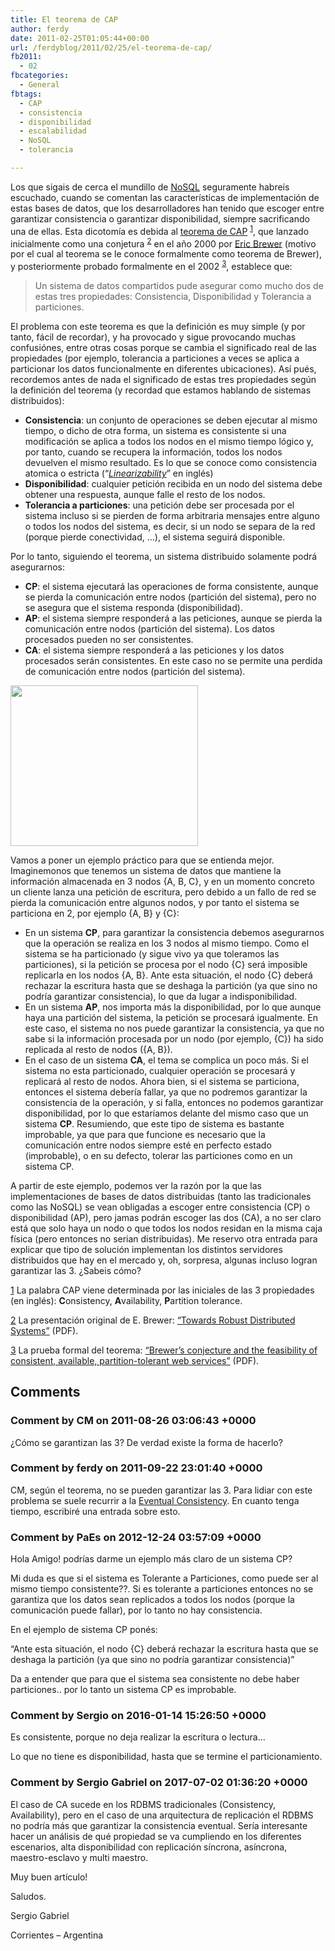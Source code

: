 ```yaml
---
title: El teorema de CAP
author: ferdy
date: 2011-02-25T01:05:44+00:00
url: /ferdyblog/2011/02/25/el-teorema-de-cap/
fb2011:
  - 02
fbcategories:
  - General
fbtags:
  - CAP
  - consistencia
  - disponibilidad
  - escalabilidad
  - NoSQL
  - tolerancia

---
```

Los que sigais de cerca el mundillo de [NoSQL][1] seguramente habre&iacute;s escuchado, cuando se comentan las caracter&iacute;sticas de implementaci&oacute;n de estas bases de datos, que los desarrolladores han tenido que escoger entre garantizar consistencia o garantizar disponibilidad, siempre sacrificando una de ellas. Esta dicotom&iacute;a es debida al [teorema de CAP][2] <sup>[1]</sup>, que lanzado inicialmente como una conjetura <sup>[2]</sup> en el a&ntilde;o 2000 por [Eric Brewer][3] (motivo por el cual al teorema se le conoce formalmente como teorema de Brewer), y posteriormente probado formalmente en el 2002 <sup>[3]</sup>, establece que:

> Un sistema de datos compartidos pude asegurar como mucho dos de estas tres propiedades: Consistencia, Disponibilidad y Tolerancia a particiones. 

El problema con este teorema es que la definici&oacute;n es muy simple (y por tanto, f&aacute;cil de recordar), y ha provocado y sigue provocando muchas confusi&oacute;nes, entre otras cosas porque se cambia el significado real de las propiedades (por ejemplo, tolerancia a particiones a veces se aplica a particionar los datos funcionalmente en diferentes ubicaciones). As&iacute; pu&eacute;s, recordemos antes de nada el significado de estas tres propiedades seg&uacute;n la definici&oacute;n del teorema (y recordad que estamos hablando de sistemas distribuidos):

  * **Consistencia**: un conjunto de operaciones se deben ejecutar al mismo tiempo, o dicho de otra forma, un sistema es consistente si una modificaci&oacute;n se aplica a todos los nodos en el mismo tiempo l&oacute;gico y, por tanto, cuando se recupera la informaci&oacute;n, todos los nodos devuelven el mismo resultado. Es lo que se conoce como consistencia atomica o estricta (&#8220;_[Linearizability][4]_&#8221; en ingl&eacute;s) 
  * **Disponibilidad**: cualquier petici&oacute;n recibida en un nodo del sistema debe obtener una respuesta, aunque falle el resto de los nodos.
  * **Tolerancia a particiones**: una petici&oacute;n debe ser procesada por el sistema incluso si se pierden de forma arbitraria mensajes entre alguno o todos los nodos del sistema, es decir, si un nodo se separa de la red (porque pierde conectividad, &#8230;), el sistema seguir&aacute; disponible.

Por lo tanto, siguiendo el teorema, un sistema distribuido solamente podr&aacute; asegurarnos:

  * **CP**: el sistema ejecutar&aacute; las operaciones de forma consistente, aunque se pierda la comunicaci&oacute;n entre nodos (partici&oacute;n del sistema), pero no se asegura que el sistema responda (disponibilidad).
  * **AP**: el sistema siempre responder&aacute; a las peticiones, aunque se pierda la comunicaci&oacute;n entre nodos (partici&oacute;n del sistema). Los datos procesados pueden no ser consistentes.
  * **CA**: el sistema siempre responder&aacute; a las peticiones y los datos procesados ser&aacute;n consistentes. En este caso no se permite una perdida de comunicaci&oacute;n entre nodos (partici&oacute;n del sistema).

<img src="/ferdyblog/images/2011/02/Teorema-CAP-300x257.png" alt="" title="Teorema CAP" width="300" height="257" class="aligncenter size-medium wp-image-68" srcset="/ferdyblog/images/2011/02/Teorema-CAP-300x257.png 300w, /ferdyblog/images/2011/02/Teorema-CAP.png 320w" sizes="(max-width: 300px) 100vw, 300px" />

Vamos a poner un ejemplo pr&aacute;ctico para que se entienda mejor. Imaginemonos que tenemos un sistema de datos que mantiene la informaci&oacute;n almacenada en 3 nodos {A, B, C}, y en un momento concreto un cliente lanza una petici&oacute;n de escritura, pero debido a un fallo de red se pierda la comunicaci&oacute;n entre algunos nodos, y por tanto el sistema se particiona en 2, por ejemplo {A, B} y {C}:

  * En un sistema **CP**, para garantizar la consistencia debemos asegurarnos que la operaci&oacute;n se realiza en los 3 nodos al mismo tiempo. Como el sistema se ha particionado (y sigue vivo ya que toleramos las particiones), si la petici&oacute;n se procesa por el nodo {C} ser&aacute; imposible replicarla en los nodos {A, B}. Ante esta situaci&oacute;n, el nodo {C} deber&aacute; rechazar la escritura hasta que se deshaga la partición (ya que sino no podr&iacute;a garantizar consistencia), lo que da lugar a indisponibilidad.
  * En un sistema **AP**, nos importa m&aacute;s la disponibilidad, por lo que aunque haya una partici&oacute;n del sistema, la petici&oacute;n se procesar&aacute; igualmente. En este caso, el sistema no nos puede garantizar la consistencia, ya que no sabe si la informaci&oacute;n procesada por un nodo (por ejemplo, {C}) ha sido replicada al resto de nodos ({A, B}).
  * En el caso de un sistema **CA**, el tema se complica un poco m&aacute;s. Si el sistema no esta particionado, cualquier operaci&oacute;n se procesar&aacute; y replicar&aacute; al resto de nodos. Ahora bien, si el sistema se particiona, entonces el sistema deber&iacute;a fallar, ya que no podremos garantizar la consistencia de la operaci&oacute;n, y si falla, entonces no podemos garantizar disponibilidad, por lo que estar&iacute;amos delante del mismo caso que un sistema **CP**. Resumiendo, que este tipo de sistema es bastante improbable, ya que para que funcione es necesario que la comunicaci&oacute;n entre nodos siempre est&eacute; en perfecto estado (improbable), o en su defecto, tolerar las particiones como en un sistema CP.

A partir de este ejemplo, podemos ver la raz&oacute;n por la que las implementaciones de bases de datos distribuidas (tanto las tradicionales como las NoSQL) se vean obligadas a escoger entre consistencia (CP) o disponibilidad (AP), pero jamas podr&aacute;n escoger las dos (CA), a no ser claro est&aacute; que solo haya un nodo o que todos los nodos residan en la misma caja f&iacute;sica (pero entonces no serian distribuidas). Me reservo otra entrada para explicar que tipo de soluci&oacute;n implementan los distintos servidores distribuidos que hay en el mercado y, oh, sorpresa, algunas incluso logran garantizar las 3. ¿Sabeis c&oacute;mo?

[1] La palabra CAP viene determinada por las iniciales de las 3 propiedades (en ingl&eacute;s): **C**onsistency, **A**vailability, **P**artition tolerance.

[2] La presentaci&oacute;n original de E. Brewer: [&#8220;Towards Robust Distributed Systems&#8221;][5] (PDF).

[3] La prueba formal del teorema: [“Brewer&#8217;s conjecture and the feasibility of consistent, available, partition-tolerant web services”][6] (PDF).

 [1]: http://es.wikipedia.org/wiki/NoSQL
 [2]: http://es.wikipedia.org/wiki/Teorema_CAP
 [3]: http://es.wikipedia.org/wiki/Eric_Brewer_(cient%C3%ADfico)
 [4]: http://en.wikipedia.org/wiki/Linearizability
 [5]: http://www.cs.berkeley.edu/~brewer/cs262b-2004/PODC-keynote.pdf
 [6]: http://citeseerx.ist.psu.edu/viewdoc/download?doi=10.1.1.20.1495&rep=rep1&type=pdf

## Comments

### Comment by CM on 2011-08-26 03:06:43 +0000
¿Cómo se garantizan las 3? De verdad existe la forma de hacerlo?

### Comment by ferdy on 2011-09-22 23:01:40 +0000
CM, según el teorema, no se pueden garantizar las 3. Para lidiar con este problema se suele recurrir a la <a href="http://en.wikipedia.org/wiki/Eventual_consistency" rel="nofollow">Eventual Consistency</a>. En cuanto tenga tiempo, escribiré una entrada sobre esto.

### Comment by PaEs on 2012-12-24 03:57:09 +0000
Hola Amigo! podrías darme un ejemplo más claro de un sistema CP?
  
Mi duda es que si el sistema es Tolerante a Particiones, como puede ser al mismo tiempo consistente??. Si es tolerante a particiones entonces no se garantiza que los datos sean replicados a todos los nodos (porque la comunicación puede fallar), por lo tanto no hay consistencia. 

En el ejemplo de sistema CP ponés:

&#8220;Ante esta situación, el nodo {C} deberá rechazar la escritura hasta que se deshaga la partición (ya que sino no podría garantizar consistencia)&#8221; 

Da a entender que para que el sistema sea consistente no debe haber particiones.. por lo tanto un sistema CP es improbable.

### Comment by Sergio on 2016-01-14 15:26:50 +0000
Es consistente, porque no deja realizar la escritura o lectura&#8230;
  
Lo que no tiene es disponibilidad, hasta que se termine el particionamiento.

### Comment by Sergio Gabriel on 2017-07-02 01:36:20 +0000
El caso de CA sucede en los RDBMS tradicionales (Consistency, Availability), pero en el caso de una arquitectura de replicación el RDBMS no podría más que garantizar la consistencia eventual. Sería interesante hacer un análisis de qué propiedad se va cumpliendo en los diferentes escenarios, alta disponibilidad con replicación síncrona, asíncrona, maestro-esclavo y multi maestro.
  
Muy buen artículo!
  
Saludos.
  
Sergio Gabriel
  
Corrientes &#8211; Argentina